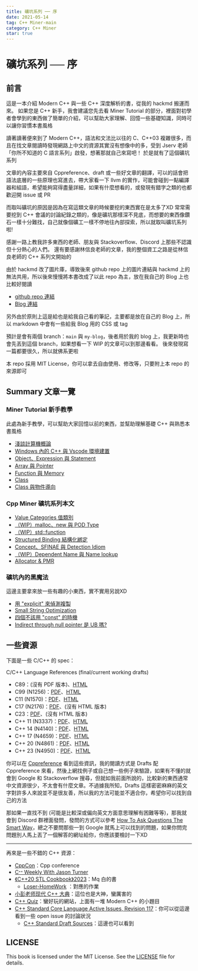 ```yaml
---
title: 礦坑系列 ── 序
date: 2021-05-14
tag: C++ Miner-main
category: C++ Miner
star: true
---
```


# 礦坑系列 ── 序

## 前言 

這是一本介紹 Modern C++ 與一些 C++ 深度解析的書，從我的 hackmd 搬運而來。 如果您是 C++ 新手，我會建議您先去看 Miner Tutorial 的部分，裡面對初學者會學到的東西做了簡單的介紹，可以幫助大家理解、回憶一些基礎知識，同時可以讓你習慣本書風格

讀著讀著便來到了 Modern C++，語法和文法比以往的 C、C++03 複雜很多，而且在找文章閱讀時發現網路上中文的資源其實沒有想像中的多，受到 Jserv 老師「你所不知道的 C 語言系列」啟發，想著那就自己來寫吧！ 於是就有了這個礦坑系列

文章的內容主要來自 Cppreference、draft 或一些好文章的翻譯，可以的話會把語法底層的一些原理也寫進去，帶大家看一下 llvm 的實作，可能會碰到一點編譯器和組語，希望能夠寫得盡量詳細，如果有什麼想看的，或發現有錯字之類的也都歡迎開 issue 或 PR

而取叫礦坑的原因是因為在寫這類文章的時候要挖的東西實在是太多了XD 常常需要挖到 C++ 會議的討論紀錄之類的，像是礦坑那樣深不見底，而想要的東西像鑽石一樣十分難找，自己就像個礦工一樣不停地往內部探索，所以就取叫礦坑系列啦!

感謝一路上教我許多東西的老師、朋友與 Stackoverflow、Discord 上那些不認識但十分熱心的人們。 還有要感謝林信良老師的文章，我的整個資工之路是從林信良老師的 C++ 系列文開始的

由於 hackmd 改了圖片庫，導致後來 github repo 上的圖片連結與 hackmd 上的無法共用，所以後來慢慢將本書改成了以此 repo 為主，放在我自己的 Blog 上也比較好閱讀

- [github repo 連結](https://github.com/Mes0903/Cpp-Miner)
- [Blog 連結](https://mes0903.github.io/Cpp-Miner/)

另外由於原則上這是給也是給我自己看的筆記，主要都是放在自己的 Blog 上，所以 markdown 中會有一些給我 Blog 用的 CSS 或 tag

預計是會有兩個 branch：`main` 與 `my-blog`，後者用於我的 blog 上，我更新時也會先丟到這個 branch，如果想看一下 WIP 的文章可以到那邊看看。 後來發現寫一篇都要很久，所以就佛系更啦

本 repo 採用 MIT License，你可以拿去自由使用、修改等，只要附上本 repo 的來源即可

## Summary 文章一覽 

### Miner Tutorial 新手教學

此處為新手教學，可以幫助大家回憶以前的東西，並幫助理解基礎 C++ 與熟悉本書風格

- [淺談計算機概論](https://github.com/Mes0903/Cpp-Miner/tree/main/Miner_Tutorial/Computer_Introduction)
- [Windows 內的 C++ 與 Vscode 環境建置](https://github.com/Mes0903/Cpp-Miner/tree/main/Miner_Tutorial/Environment_Building) 
- [Object、Expression 與 Statement](https://github.com/Mes0903/Cpp-Miner/tree/main/Miner_Tutorial/Object_Expression_Statement)
- [Array 與 Pointer](https://github.com/Mes0903/Cpp-Miner/tree/main/Miner_Tutorial/Array_Pointer) 
- [Function 與 Memory](https://github.com/Mes0903/Cpp-Miner/tree/main/Miner_Tutorial/Function_Memory) 
- [Class](https://github.com/Mes0903/Cpp-Miner/tree/main/Miner_Tutorial/Class)
- [Class 與物件導向](https://github.com/Mes0903/Cpp-Miner/tree/main/Miner_Tutorial/OO)

### Cpp Miner 礦坑系列本文

- [Value Categories 值類別](https://github.com/Mes0903/Cpp-Miner/tree/main/Miner_main/Value_Categories)
- [（WIP）malloc、new 與 POD Type](https://github.com/Mes0903/Cpp-Miner/tree/main/Miner_main/malloc_new_POD)
- [（WIP）std::function](https://github.com/Mes0903/Cpp-Miner/tree/main/Miner_main/Std_Function)
- [Structured Binding 結構化綁定](https://github.com/Mes0903/Cpp-Miner/tree/main/Miner_main/Structured_Binding)
- [Concept、SFINAE 與 Detection Idiom](https://github.com/Mes0903/Cpp-Miner/tree/main/Miner_main/Concept_SFINAE_DetectionIdiom)
- [（WIP）Dependent Name 與 Name lookup](https://github.com/Mes0903/Cpp-Miner/tree/main/Miner_main/Dependent_Name)
- [Allocator & PMR](https://github.com/Mes0903/Cpp-Miner/tree/main/Miner_main/Allocator_PMR)

### 礦坑內的黑魔法

這邊主要拿來放一些有趣的小東西，實不實用另說XD

- [用 "explicit" 來偵測複製](https://github.com/Mes0903/Cpp-Miner/tree/main/Miner_BlackMagic/Explicit_Detect_Copy)
- [Small String Optimization](https://github.com/Mes0903/Cpp-Miner/tree/main/Miner_BlackMagic/SSO)
- [四個不該用 "const" 的時機](https://github.com/Mes0903/Cpp-Miner/tree/main/Miner_BlackMagic/NoConst)
- [Indirect through null pointer 是 UB 嗎?](https://github.com/Mes0903/Cpp-Miner/tree/main/Miner_BlackMagic/Indirect_through_null_pointer)

## 一些資源

下面是一些 C/C++ 的 spec：

C/C++ Language References (final/current working drafts)

- C89：(沒有 PDF 版本)、[HTML](http://port70.net/~nsz/c/c89/c89-draft.html)
- C99 (N1256)：[PDF](http://port70.net/~nsz/c/c99/n1256.pdf)、[HTML](http://port70.net/~nsz/c/c99/n1256.html)
- C11 (N1570)：[PDF](http://port70.net/~nsz/c/c11/n1570.pdf)、[HTML](http://port70.net/~nsz/c/c11/n1570.html)
- C17 (N2176)：[PDF](https://files.lhmouse.com/standards/ISO%20C%20N2176.pdf)、(沒有 HTML 版本)
- C23：[PDF](http://www.open-std.org/jtc1/sc22/wg14/www/docs/n2596.pdf)、(沒有 HTML 版本)
- C++ 11 (N3337)：[PDF](http://open-std.org/jtc1/sc22/wg21/docs/papers/2012/n3337.pdf)、[HTML](https://timsong-cpp.github.io/cppwp/n3337/)
- C++ 14 (N4140)：[PDF](https://timsong-cpp.github.io/cppwp/n4140/draft.pdf)、[HTML](https://timsong-cpp.github.io/cppwp/n4140/)
- C++ 17 (N4659)：[PDF](http://open-std.org/jtc1/sc22/wg21/docs/papers/2017/n4659.pdf)、[HTML](https://timsong-cpp.github.io/cppwp/n4659/)
- C++ 20 (N4861)：[PDF](http://open-std.org/jtc1/sc22/wg21/docs/papers/2020/n4861.pdf)、[HTML](https://timsong-cpp.github.io/cppwp/n4861/)
- C++ 23 (N4950)：[PDF](https://www.open-std.org/jtc1/sc22/wg21/docs/papers/2023/n4950.pdf)、[HTML](https://timsong-cpp.github.io/cppwp/n4950/)

你可以在 [Cppreference](https://en.cppreference.com/w/cpp/links) 看到這些資訊，我的閱讀方式是 Drafts 配 Cppreference 來看，然後上網找例子或自己想一些例子來驗證，如果有不懂的就會到 Google 和 Stackoverflow 搜尋，但就如我前面所說的，比較新的東西通常中文資源很少，不太會有什麼文章。不過據我所知，Drafts 這樣密密麻麻的英文字對許多人來說並不是很友善，所以我的方法可能並不適合你，希望你可以找到自己的方法

那如果一直找不到 (可能是比較深或偏向英文方面意思理解有困難等等)，那我就會到 Discord 群裡面發問，發問的方式可以參考 [How To Ask Questions The Smart Way](https://github.com/ryanhanwu/How-To-Ask-Questions-The-Smart-Way)，總之不要問那些一到 Google 就馬上可以找到的問題，如果你問完問題別人馬上丟了一個解答的網址給你，你應該要檢討一下XD 

---

再來是一些不錯的 C++ 資源：

- [CppCon](https://www.youtube.com/user/CppCon/videos)：Cpp conference
- [Cᐩᐩ Weekly With Jason Turner](https://www.youtube.com/channel/UCxHAlbZQNFU2LgEtiqd2Maw)
- [《C++20 STL Cookbook》2023](https://github.com/Mq-b/Cpp20-STL-Cookbook-src)：Mq 白的書
  - [Loser-HomeWork](https://github.com/Mq-b/Loser-HomeWork) ：對應的作業
- [小彭老师现代 C++ 大典](https://142857.red/book/)：這位也是大神，蠻厲害的
- [C++ Quiz](https://cppquiz.org/quiz/question/)：蠻好玩的網站，上面有一堆 Modern C++ 的小題目
- [C++ Standard Core Language Active Issues, Revision 117](https://www.open-std.org/jtc1/sc22/wg21/docs/cwg_active.html)：你可以從這邊看到一些 open issue 的討論狀況
  - [C++ Standard Draft Sources](https://github.com/cplusplus/draft)：這邊也可以看到

## LICENSE

This book is licensed under the MIT License. See the [LICENSE](https://github.com/Mes0903/Cpp-Miner/blob/main/LICENSE) file for details.

